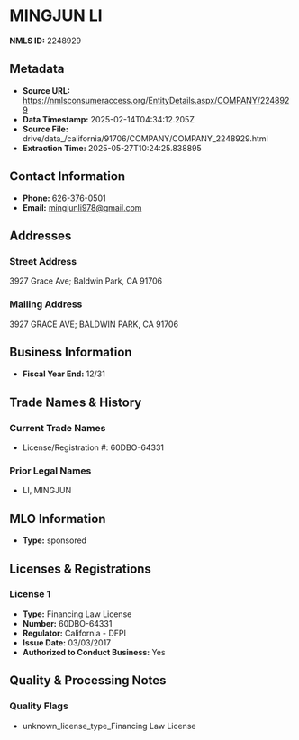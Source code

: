 # MINGJUN LI

**NMLS ID:** 2248929

## Metadata
- **Source URL:** https://nmlsconsumeraccess.org/EntityDetails.aspx/COMPANY/2248929
- **Data Timestamp:** 2025-02-14T04:34:12.205Z
- **Source File:** drive/data_/california/91706/COMPANY/COMPANY_2248929.html
- **Extraction Time:** 2025-05-27T10:24:25.838895

## Contact Information
- **Phone:** 626-376-0501
- **Email:** mingjunli978@gmail.com

## Addresses
### Street Address
3927 Grace Ave; Baldwin Park, CA 91706

### Mailing Address
3927 GRACE AVE; BALDWIN PARK, CA 91706

## Business Information
- **Fiscal Year End:** 12/31

## Trade Names & History
### Current Trade Names
- License/Registration #: 60DBO-64331

### Prior Legal Names
- LI, MINGJUN

## MLO Information
- **Type:** sponsored

## Licenses & Registrations

### License 1
- **Type:** Financing Law License
- **Number:** 60DBO-64331
- **Regulator:** California - DFPI
- **Issue Date:** 03/03/2017
- **Authorized to Conduct Business:** Yes

## Quality & Processing Notes
### Quality Flags
- unknown_license_type_Financing Law License
